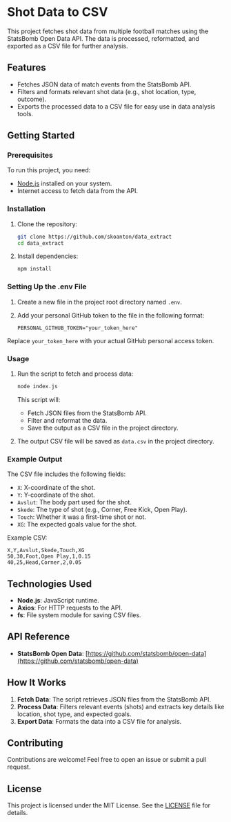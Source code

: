 # Shot Data to CSV

This project fetches shot data from multiple football matches using the StatsBomb Open Data API. The data is processed, reformatted, and exported as a CSV file for further analysis.

## Features

- Fetches JSON data of match events from the StatsBomb API.
- Filters and formats relevant shot data (e.g., shot location, type, outcome).
- Exports the processed data to a CSV file for easy use in data analysis tools.

## Getting Started

### Prerequisites

To run this project, you need:

- [Node.js](https://nodejs.org/) installed on your system.
- Internet access to fetch data from the API.

### Installation

1. Clone the repository:
   ```bash
   git clone https://github.com/skoanton/data_extract
   cd data_extract
   ```
2. Install dependencies:
   ```bash
   npm install
   ```

### Setting Up the .env File

1. Create a new file in the project root directory named `.env`.
2. Add your personal GitHub token to the file in the following format:

   ```env
   PERSONAL_GITHUB_TOKEN="your_token_here"
   ```

Replace `your_token_here` with your actual GitHub personal access token.

### Usage

1. Run the script to fetch and process data:

   ```bash
   node index.js
   ```

   This script will:

   - Fetch JSON files from the StatsBomb API.
   - Filter and reformat the data.
   - Save the output as a CSV file in the project directory.

2. The output CSV file will be saved as `data.csv` in the project directory.

### Example Output

The CSV file includes the following fields:

- `X`: X-coordinate of the shot.
- `Y`: Y-coordinate of the shot.
- `Avslut`: The body part used for the shot.
- `Skede`: The type of shot (e.g., Corner, Free Kick, Open Play).
- `Touch`: Whether it was a first-time shot or not.
- `XG`: The expected goals value for the shot.

Example CSV:

```csv
X,Y,Avslut,Skede,Touch,XG
50,30,Foot,Open Play,1,0.15
40,25,Head,Corner,2,0.05
```

## Technologies Used

- **Node.js**: JavaScript runtime.
- **Axios**: For HTTP requests to the API.
- **fs**: File system module for saving CSV files.

## API Reference

- **StatsBomb Open Data**: [https://github.com/statsbomb/open-data](https://github.com/statsbomb/open-data)

## How It Works

1. **Fetch Data**: The script retrieves JSON files from the StatsBomb API.
2. **Process Data**: Filters relevant events (shots) and extracts key details like location, shot type, and expected goals.
3. **Export Data**: Formats the data into a CSV file for analysis.

## Contributing

Contributions are welcome! Feel free to open an issue or submit a pull request.

## License

This project is licensed under the MIT License. See the [LICENSE](LICENSE) file for details.
